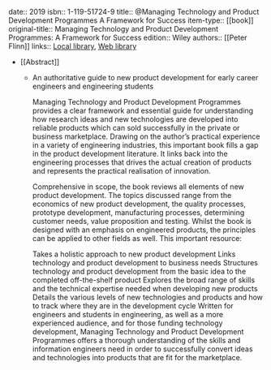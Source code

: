 date:: 2019
isbn:: 1-119-51724-9
title:: @Managing Technology and Product Development Programmes A Framework for Success
item-type:: [[book]]
original-title:: Managing Technology and Product Development Programmes: A Framework for Success
edition:: Wiley
authors:: [[Peter Flinn]]
links:: [Local library](zotero://select/library/items/7RC9FYUE), [Web library](https://www.zotero.org/users/6520516/items/7RC9FYUE)

- [[Abstract]]
	- An authoritative guide to new product development for early career engineers and engineering students
	  
	  Managing Technology and Product Development Programmes provides a clear framework and essential guide for understanding how research ideas and new technologies are developed into reliable products which can sold successfully in the private or business marketplace. Drawing on the author’s practical experience in a variety of engineering industries, this important book fills a gap in the product development literature. It links back into the engineering processes that drives the actual creation of products and represents the practical realisation of innovation.
	  
	  Comprehensive in scope, the book reviews all elements of new product development. The topics discussed range from the economics of new product development, the quality processes, prototype development, manufacturing processes, determining customer needs, value proposition and testing. Whilst the book is designed with an emphasis on engineered products, the principles can be applied to other fields as well. This important resource: 
	  
	  Takes a holistic approach to new product development
	  Links technology and product development to business needs
	  Structures technology and product development from the basic idea to the completed off-the-shelf product
	  Explores the broad range of skills and the technical expertise needed when developing new products
	  Details the various levels of new technologies and products and how to track where they are in the development cycle
	  Written for engineers and students in engineering, as well as a more experienced audience, and for those funding technology development, Managing Technology and Product Development Programmes offers a thorough understanding of the skills and information engineers need in order to successfully convert ideas and technologies into products that are fit for the marketplace.